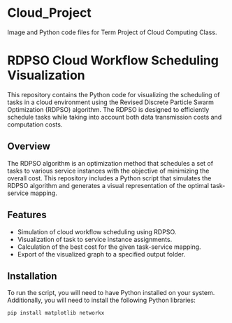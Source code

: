 # Cloud_Project
 
Image and Python code files for Term Project of Cloud Computing Class.

# RDPSO Cloud Workflow Scheduling Visualization

This repository contains the Python code for visualizing the scheduling of tasks in a cloud environment using the Revised Discrete Particle Swarm Optimization (RDPSO) algorithm. The RDPSO is designed to efficiently schedule tasks while taking into account both data transmission costs and computation costs.

## Overview

The RDPSO algorithm is an optimization method that schedules a set of tasks to various service instances with the objective of minimizing the overall cost. This repository includes a Python script that simulates the RDPSO algorithm and generates a visual representation of the optimal task-service mapping.

## Features

- Simulation of cloud workflow scheduling using RDPSO.
- Visualization of task to service instance assignments.
- Calculation of the best cost for the given task-service mapping.
- Export of the visualized graph to a specified output folder.

## Installation

To run the script, you will need to have Python installed on your system. Additionally, you will need to install the following Python libraries:

```bash
pip install matplotlib networkx